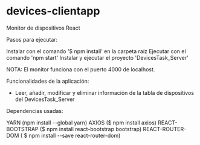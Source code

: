 # devices-clientapp


Monitor de dispositivos React


Pasos para ejecutar:

Instalar con el comando '$ npm install' en la carpeta raíz
Ejecutar con el comando 'npm start'
Instalar y ejecutar el proyecto 'DevicesTask_Server'

NOTA: El monitor funciona con el puerto 4000 de localhost.

Funcionalidades de la aplicación:
- Leer, añadir, modificar y eliminar información de la tabla de dispositivos del DevicesTask_Server

Dependencias usadas:

YARN (npm install --global yarn)
AXIOS ($ npm install axios)
REACT-BOOTSTRAP ($ npm install react-bootstrap bootstrap)
REACT-ROUTER-DOM ( $ npm install --save react-router-dom)


